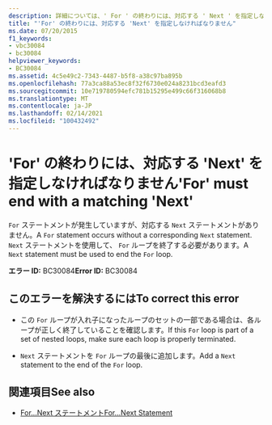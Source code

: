 ```yaml
---
description: 詳細については、' For ' の終わりには、対応する ' Next ' を指定しなければなりません
title: "'For' の終わりには、対応する 'Next' を指定しなければなりません"
ms.date: 07/20/2015
f1_keywords:
- vbc30084
- bc30084
helpviewer_keywords:
- BC30084
ms.assetid: 4c5e49c2-7343-4487-b5f8-a38c97ba895b
ms.openlocfilehash: 77a3ca88a53ec8f32f6730e024a8231bcd3eafd3
ms.sourcegitcommit: 10e719780594efc781b15295e499c66f316068b8
ms.translationtype: MT
ms.contentlocale: ja-JP
ms.lasthandoff: 02/14/2021
ms.locfileid: "100432492"
---
```

# <a name="for-must-end-with-a-matching-next"></a><span data-ttu-id="494db-103">'For' の終わりには、対応する 'Next' を指定しなければなりません</span><span class="sxs-lookup"><span data-stu-id="494db-103">'For' must end with a matching 'Next'</span></span>

<span data-ttu-id="494db-104">`For` ステートメントが発生していますが、対応する `Next` ステートメントがありません。</span><span class="sxs-lookup"><span data-stu-id="494db-104">A `For` statement occurs without a corresponding `Next` statement.</span></span> <span data-ttu-id="494db-105">`Next` ステートメントを使用して、 `For` ループを終了する必要があります。</span><span class="sxs-lookup"><span data-stu-id="494db-105">A `Next` statement must be used to end the `For` loop.</span></span>  
  
 <span data-ttu-id="494db-106">**エラー ID:** BC30084</span><span class="sxs-lookup"><span data-stu-id="494db-106">**Error ID:** BC30084</span></span>  
  
## <a name="to-correct-this-error"></a><span data-ttu-id="494db-107">このエラーを解決するには</span><span class="sxs-lookup"><span data-stu-id="494db-107">To correct this error</span></span>  
  
- <span data-ttu-id="494db-108">この `For` ループが入れ子になったループのセットの一部である場合は、各ループが正しく終了していることを確認します。</span><span class="sxs-lookup"><span data-stu-id="494db-108">If this `For` loop is part of a set of nested loops, make sure each loop is properly terminated.</span></span>  
  
- <span data-ttu-id="494db-109">`Next` ステートメントを `For` ループの最後に追加します。</span><span class="sxs-lookup"><span data-stu-id="494db-109">Add a `Next` statement to the end of the `For` loop.</span></span>  
  
## <a name="see-also"></a><span data-ttu-id="494db-110">関連項目</span><span class="sxs-lookup"><span data-stu-id="494db-110">See also</span></span>

- [<span data-ttu-id="494db-111">For...Next ステートメント</span><span class="sxs-lookup"><span data-stu-id="494db-111">For...Next Statement</span></span>](../language-reference/statements/for-next-statement.md)
